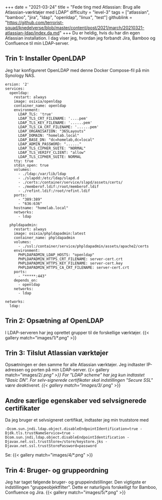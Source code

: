 +++
date = "2021-03-24"
title = "Fede ting med Atlassian: Brug alle Atlassian-værktøjer med LDAP"
difficulty = "level-3"
tags = ["atlassian", "bamboo", "jira", "ldap", "openldap", "linux", "test"]
githublink = "https://github.com/terrorist-squad/knedelverse/blob/master/content/post/2021/march/20210321-atlassian-ldap/index.da.md"
+++
Du er heldig, hvis du har din egen Atlassian installation. I dag viser jeg, hvordan jeg forbandt Jira, Bamboo og Confluence til min LDAP-server.
## Trin 1: Installer OpenLDAP
Jeg har konfigureret OpenLDAP med denne Docker Compose-fil på min Synology NAS.
```
ersion: '2'
services:
  openldap:
    restart: always
    image: osixia/openldap
    container_name: openldap
    environment:
      LDAP_TLS: 'true'
      LDAP_TLS_CRT_FILENAME: '....pem'
      LDAP_TLS_KEY_FILENAME: '......pem'
      LDAP_TLS_CA_CRT_FILENAME: '......pem'
      LDAP_ORGANISATION: "365Layouts"
      LDAP_DOMAIN: "homelab.local"
      LDAP_BASE_DN: "dc=homelab,dc=local"
      LDAP_ADMIN_PASSWORD: "......"
      LDAP_TLS_CIPHER_SUITE: "NORMAL"
      LDAP_TLS_VERIFY_CLIENT: "allow"
      LDAP_TLS_CIPHER_SUITE: NORMAL
    tty: true
    stdin_open: true
    volumes:
      - ./ldap:/var/lib/ldap
      - ./slapdd:/etc/ldap/slapd.d
      - ./certs:/container/service/slapd/assets/certs/
      - ./memberof.ldif:/root/memberof.ldif
      - ./refint.ldif:/root/refint.ldif
    ports:
      - "389:389"
      - "636:636"
    hostname: "homelab.local"
    networks:
      - ldap

  phpldapadmin:
    restart: always
    image: osixia/phpldapadmin:latest
    container_name: phpldapadmin
    volumes:
      - ./ssl:/container/service/phpldapadmin/assets/apache2/certs
    environment:
      PHPLDAPADMIN_LDAP_HOSTS: "openldap"
      PHPLDAPADMIN_HTTPS_CRT_FILENAME: server-cert.crt
      PHPLDAPADMIN_HTTPS_KEY_FILENAME: server-cert.key
      PHPLDAPADMIN_HTTPS_CA_CRT_FILENAME: server-cert.crt
    ports:
      - "*****:443"
    depends_on:
      - openldap
    networks:
      - ldap

networks:
  ldap:

```

## Trin 2: Opsætning af OpenLDAP
I LDAP-serveren har jeg oprettet grupper til de forskellige værktøjer.
{{< gallery match="images/1/*.png" >}}

## Trin 3: Tilslut Atlassian værktøjer
Opsætningen er den samme for alle Atlassian værktøjer. Jeg indtaster IP-adressen og porten på min LDAP-server.
{{< gallery match="images/2/*.png" >}}
For "LDAP scheme" har jeg kun indtastet "Basic DN". For selv-signerede certifikater skal indstillingen "Secure SSL" være deaktiveret.
{{< gallery match="images/3/*.png" >}}

## Andre særlige egenskaber ved selvsignerede certifikater
Da jeg bruger et selvsigneret certifikat, indtaster jeg min truststore med
```
-Dcom.sun.jndi.ldap.object.disableEndpointIdentification=true -Djdk.tls.trustNameService=true -Dcom.sun.jndi.ldap.object.disableEndpointIdentification -Djavax.net.ssl.trustStore=/store/keystore.jks -Djavax.net.ssl.trustStorePassword=password

```
Se:
{{< gallery match="images/4/*.png" >}}

## Trin 4: Bruger- og gruppeordning
Jeg har taget følgende bruger- og gruppeindstillinger. Den vigtigste er indstillingen "gruppeobjektfilter". Dette er naturligvis forskelligt for Bamboo, Confluence og Jira.
{{< gallery match="images/5/*.png" >}}
